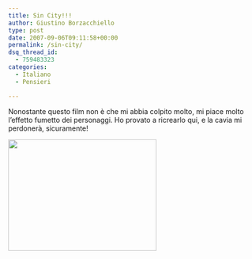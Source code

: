 ```yaml
---
title: Sin City!!!
author: Giustino Borzacchiello
type: post
date: 2007-09-06T09:11:58+00:00
permalink: /sin-city/
dsq_thread_id:
  - 759483323
categories:
  - Italiano
  - Pensieri

---
```

Nonostante questo film non è che mi abbia colpito molto, mi piace molto l&#8217;effetto fumetto dei personaggi. Ho provato a ricrearlo qui, e la cavia mi perdonerà, sicuramente!

[<img class="aligncenter size-medium wp-image-441" title="Marco stile Sin City" src="https://i0.wp.com/v1.giustino.blog/wp-content/uploads/2007/09/marco_sin_city-300x225.jpg?resize=300%2C225" alt="" width="300" height="225" data-recalc-dims="1" />][1]

 [1]: https://i0.wp.com/v1.giustino.blog/wp-content/uploads/2007/09/marco_sin_city.jpg